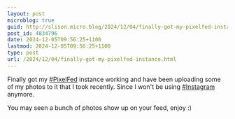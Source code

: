 ```yaml
---
layout: post
microblog: true
guid: http://slison.micro.blog/2024/12/04/finally-got-my-pixelfed-instance.html
post_id: 4834796
date: 2024-12-05T09:56:25+1100
lastmod: 2024-12-05T09:56:25+1100
type: post
url: /2024/12/04/finally-got-my-pixelfed-instance.html
---
```

<p>Finally got my <a href="https://social.familylison.com/tags/PixelFed" class="mention hashtag" rel="tag">#<span>PixelFed</span></a>  instance working and have been uploading some of my photos to it that I took recently. Since I won&#39;t be using <a href="https://social.familylison.com/tags/Instagram" class="mention hashtag" rel="tag">#<span>Instagram</span></a>  anymore.</p><p>You may seen a bunch of photos show up on your feed, enjoy :)</p>
